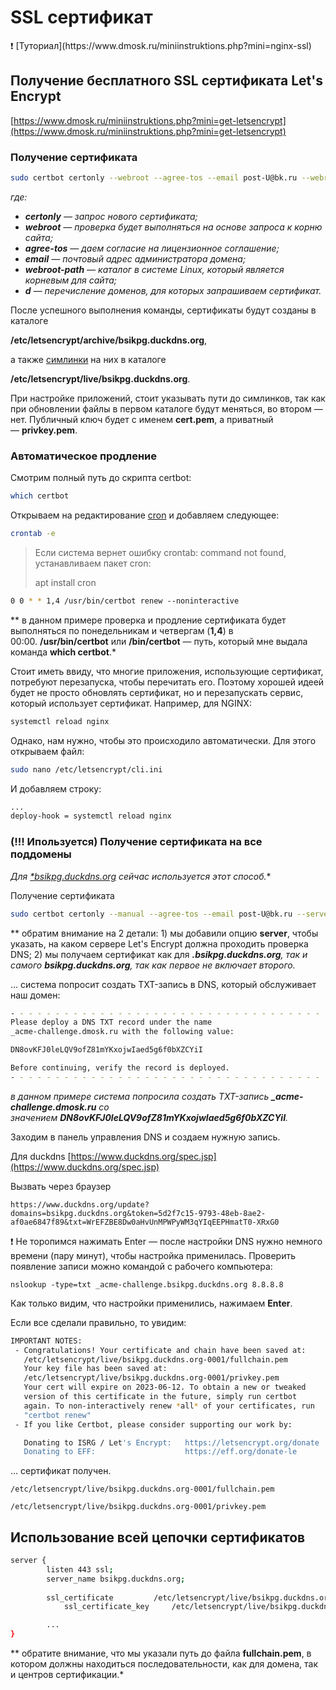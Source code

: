 # SSL сертификат

<aside>
❗ [Туториал](https://www.dmosk.ru/miniinstruktions.php?mini=nginx-ssl)

</aside>

## Получение бесплатного SSL сертификата Let's Encrypt

[https://www.dmosk.ru/miniinstruktions.php?mini=get-letsencrypt](https://www.dmosk.ru/miniinstruktions.php?mini=get-letsencrypt)

### П**олучение сертификата**

```bash
sudo certbot certonly --webroot --agree-tos --email post-U@bk.ru --webroot-path /usr/share/nginx/html/ -d bsikpg.duckdns.org -d [www.](http://www.dmosk.ru/)bsikpg.duckdns.org
```

*где:*

- ***certonly** — запрос нового сертификата;*
- ***webroot** — проверка будет выполняться на основе запроса к корню сайта;*
- ***agree-tos** — даем согласие на лицензионное соглашение;*
- ***email** — почтовый адрес администратора домена;*
- ***webroot-path** — каталог в системе Linux, который является корневым для сайта;*
- ***d** — перечисление доменов, для которых запрашиваем сертификат.*

После успешного выполнения команды, сертификаты будут созданы в каталоге

**/etc/letsencrypt/archive/bsikpg.duckdns.org**, 

а также [симлинки](https://www.dmosk.ru/terminus.php?object=symlink) на них в каталоге

**/etc/letsencrypt/live/bsikpg.duckdns.org**. 

При настройке приложений, стоит указывать пути до симлинков, так как при обновлении файлы в первом каталоге будут меняться, во втором — нет. Публичный ключ будет с именем **cert.pem**, а приватный — **privkey.pem**.

### **Автоматическое продление**

Смотрим полный путь до скрипта certbot:

```bash
which certbot
```

Открываем на редактирование [cron](https://www.dmosk.ru/terminus.php?object=cron) и добавляем следующее:

```bash
crontab -e
```

> Если система вернет ошибку crontab: command not found, устанавливаем пакет cron:
> 
> 
> apt install cron
> 

```bash
0 0 * * 1,4 /usr/bin/certbot renew --noninteractive
```

** в данном примере проверка и продление сертификата будет выполняться по понедельникам и четвергам (**1,4**) в 00:00. **/usr/bin/certbot** или **/bin/certbot** — путь, который мне выдала команда **which certbot**.*

Стоит иметь ввиду, что многие приложения, использующие сертификат, потребуют перезапуска, чтобы перечитать его. Поэтому хорошей идеей будет не просто обновлять сертификат, но и перезапускать сервис, который  использует сертификат. Например, для NGINX:

```bash
systemctl reload nginx
```

Однако, нам нужно, чтобы это происходило автоматически. Для этого открываем файл:

```bash
sudo nano /etc/letsencrypt/cli.ini
```

И добавляем строку:

```bash
...
deploy-hook = systemctl reload nginx
```

### (!!! Ипользуется) Получение сертификата на все поддомены

**Для [*bsikpg.duckdns.org](http://bsikpg.duckdns.org)* сейчас используется этот способ.**

Получение сертификата

```bash
sudo certbot certonly --manual --agree-tos --email post-U@bk.ru --server https://acme-v02.api.letsencrypt.org/directory --preferred-challenges=dns -d bsikpg.duckdns.org -d *.bsikpg.duckdns.org
```

** обратим внимание на 2 детали: 1) мы добавили опцию **server**, чтобы указать, на каком сервере Let's Encrypt должна проходить проверка DNS; 2) мы получаем сертификат как для ***.bsikpg.duckdns.org**, так и самого **bsikpg.duckdns.org**, так как первое не включает второго.*

... система попросит создать TXT-запись в DNS, который обслуживает наш домен:

```bash
- - - - - - - - - - - - - - - - - - - - - - - - - - - - - - - - - - - - - - -
Please deploy a DNS TXT record under the name
_acme-challenge.dmosk.ru with the following value:

DN8ovKFJ0leLQV9ofZ81mYKxojwIaed5g6f0bXZCYiI

Before continuing, verify the record is deployed.
- - - - - - - - - - - - - - - - - - - - - - - - - - - - - - - - - - - - - - - -
```

*в данном примере система попросила создать TXT-запись **_acme-challenge.dmosk.ru** со значением **DN8ovKFJ0leLQV9ofZ81mYKxojwIaed5g6f0bXZCYiI**.*

Заходим в панель управления DNS и создаем нужную запись.

Для duckdns [https://www.duckdns.org/spec.jsp](https://www.duckdns.org/spec.jsp)

Вызвать через браузер

`https://www.duckdns.org/update?domains=bsikpg.duckdns.org&token=5d2f7c15-9793-48eb-8ae2-af0ae6847f89&txt=WrEFZBE8Dw0aHvUnMPWPyWM3qYIqEEPHmatT0-XRxG0`

<aside>
❗ Не торопимся нажимать Enter — после настройки DNS нужно немного времени (пару минут), чтобы настройка применилась. Проверить появление записи можно командой с рабочего компьютера:

</aside>

`nslookup -type=txt _acme-challenge.bsikpg.duckdns.org 8.8.8.8`

Как только видим, что настройки применились, нажимаем **Enter**.

Если все сделали правильно, то увидим:

```bash
IMPORTANT NOTES:
 - Congratulations! Your certificate and chain have been saved at:
   /etc/letsencrypt/live/bsikpg.duckdns.org-0001/fullchain.pem
   Your key file has been saved at:
   /etc/letsencrypt/live/bsikpg.duckdns.org-0001/privkey.pem
   Your cert will expire on 2023-06-12. To obtain a new or tweaked
   version of this certificate in the future, simply run certbot
   again. To non-interactively renew *all* of your certificates, run
   "certbot renew"
 - If you like Certbot, please consider supporting our work by:

   Donating to ISRG / Let's Encrypt:   https://letsencrypt.org/donate
   Donating to EFF:                    https://eff.org/donate-le
```

... сертификат получен.

`/etc/letsencrypt/live/bsikpg.duckdns.org-0001/fullchain.pem`

`/etc/letsencrypt/live/bsikpg.duckdns.org-0001/privkey.pem`

## **Использование всей цепочки сертификатов**

```bash
server {
        listen 443 ssl;
        server_name bsikpg.duckdns.org;
    
        ssl_certificate         /etc/letsencrypt/live/bsikpg.duckdns.org-0001/fullchain.pem;
		    ssl_certificate_key     /etc/letsencrypt/live/bsikpg.duckdns.org-0001/privkey.pem;

        ...
}
```

** обратите внимание, что мы указали путь до файла **fullchain.pem**, в котором должны находиться последовательности, как для домена, так и центров сертификации.*